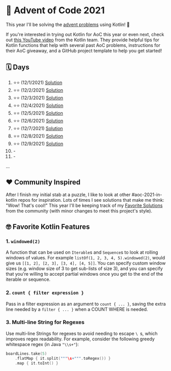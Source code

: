 # :christmas_tree: Advent of Code 2021

This year I'll be solving the [advent problems](https://adventofcode.com/) using Kotlin! :clinking_glasses:

If you're interested in trying out Kotlin for AoC this year or even next, check out [this YouTube video](https://youtu.be/6-XSehwRgSY) from the Kotlin team. They provide helpful tips for Kotlin functions that help with several past AoC problems, instructions for their AoC giveaway, and a GitHub project template to help you get started!

## :spiral_calendar: Days

1. :star::star: (12/1/2021) [Solution](src/main/kotlin/com/github/markaalvaro/advent2021/Day01.kt)
2. :star::star: (12/2/2021) [Solution](src/main/kotlin/com/github/markaalvaro/advent2021/Day02.kt)
3. :star::star: (12/3/2021) [Solution](src/main/kotlin/com/github/markaalvaro/advent2021/Day03.kt)
4. :star::star: (12/4/2021) [Solution](src/main/kotlin/com/github/markaalvaro/advent2021/Day04.kt)
5. :star::star: (12/5/2021) [Solution](src/main/kotlin/com/github/markaalvaro/advent2021/Day05.kt)
6. :star::star: (12/6/2021) [Solution](src/main/kotlin/com/github/markaalvaro/advent2021/Day06.kt)
7. :star::star: (12/7/2021) [Solution](src/main/kotlin/com/github/markaalvaro/advent2021/Day07.kt)
8. :star::star: (12/8/2021) [Solution](src/main/kotlin/com/github/markaalvaro/advent2021/Day08.kt) 
9. :star::star: (12/9/2021) [Solution](src/main/kotlin/com/github/markaalvaro/advent2021/Day09.kt)
10. \-
11. \-

...

## :heart: Community Inspired

After I finish my initial stab at a puzzle, I like to look at other #aoc-2021-in-kotlin repos for inspiration. Lots of times I see solutions that make me think: "Wow! That's cool!" This year I'll be keeping track of my [Favorite Solutions](src/main/kotlin/com/github/markaalvaro/advent2021/CommunityInspired.kt) from the community (with minor changes to meet this project's style).

## :nerd_face: Favorite Kotlin Features

### 1. `windowed(2)`

A function that can be used on `Iterable`s and `Sequence`s to look at rolling windows of values. For example `listOf(1, 2, 3, 4, 5).windowed(2)`, would give us `[[1, 2], [2, 3], [3, 4], [4, 5]]`. You can specify custom window sizes (e.g. window size of 3 to get sub-lists of size 3), and you can specify that you're willing to accept partial windows once you get to the end of the iterable or sequence.

### 2. `count { filter expression }`

Pass in a filter expression as an argument to `count { ... }`, saving the extra line needed by a `filter { ... }` when a COUNT WHERE is needed.

### 3. Multi-line String for Regexes

Use multi-line Strings for regexes to avoid needing to escape `\ `s, which improves regex readability. For example, consider the following greedy whitespace regex (in Java `"\\s+"`):

```kotlin
boardLines.take(5)
    .flatMap { it.split("""\s+""".toRegex()) }
    .map { it.toInt() }
```


